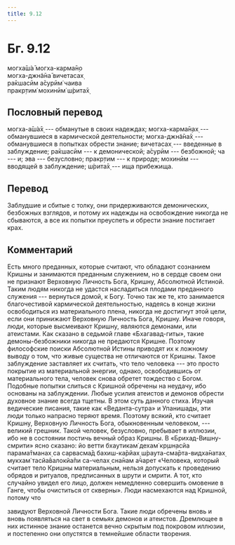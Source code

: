 ```yaml
---
title: 9.12
---
```


# Бг. 9.12
могха̄ш́а̄ могха-карма̄н̣о<br/>
могха-джн̃а̄на̄ вичетасах̣<br/>
ра̄кшасӣм а̄сурӣм̇ чаива<br/>
пракр̣тим̇ мохинӣм̇ ш́рита̄х̣
## Пословный перевод

могха-а̄ш́а̄х̣ --- обманутые в своих надеждах; могха-карма̄н̣ах̣ ---
обманувшиеся в кармической деятельности; могха-джн̃а̄на̄х̣ --- обманувшиеся
в попытках обрести знание; вичетасах̣ --- введенные в заблуждение;
ра̄кшасӣм --- к демонической; а̄сурӣм --- безбожной; ча --- и; эва ---
безусловно; пракр̣тим --- к природе; мохинӣм --- вводящей в заблуждение;
ш́рита̄х̣ --- ища прибежища.

## Перевод

Заблудшие и сбитые с толку, они придерживаются демонических, безбожных
взглядов, и потому их надежды на освобождение никогда не сбываются, а
все их попытки преуспеть и обрести знание постигает крах.

## Комментарий

Есть много преданных, которые считают, что обладают сознанием Кришны и
занимаются преданным служением, но в сердце своем они не признают
Верховную Личность Бога, Кришну, Абсолютной Истиной. Таким людям никогда
не удастся насладиться плодами преданного служения --- вернуться домой,
к Богу. Точно так же те, кто занимается благочестивой кармической
деятельностью, надеясь в конце жизни освободиться из материального
плена, никогда не достигнут этой цели, если они принижают Верховную
Личность Бога, Кришну. Иначе говоря, люди, которые высмеивают Кришну,
являются демонами, или атеистами. Как сказано в седьмой главе
«Бхагавад-гиты», такие демоны-безбожники никогда не предаются Кришне.
Поэтому философские поиски Абсолютной Истины приводят их к ложному
выводу о том, что живые существа не отличаются от Кришны. Такое
заблуждение заставляет их считать, что тело человека --- это просто
покрытие из материальной энергии, однако, освободившись от материального
тела, человек снова обретет тождество с Богом. Подобные попытки слиться
с Кришной обречены на неудачу, ибо основаны на заблуждении. Любые усилия
атеистов и демонов обрести духовное знание всегда тщетны. В этом суть
данного стиха. Изучая ведические писания, такие как «Веданта-сутра» и
Упанишады, эти люди только напрасно теряют время. Поэтому всякий, кто
считает Кришну, Верховную Личность Бога, обыкновенным человеком, ---
великий грешник. Такой человек, безусловно, пребывает в иллюзии, ибо не
в состоянии постичь вечный образ Кришны. В «Брихад-Вишну-смрити» ясно
сказано: йо ветти бхаутикам̇ дехам̇ кр̣шн̣асйа парама̄тманах̣ са сарвасма̄д
бахиш-ка̄рйах̣ ш́раута-сма̄рта-видха̄натах̣ мукхам̇ тасйа̄валокйа̄пи са-челах̣
сна̄нам а̄чарет «Человека, который считает тело Кришны материальным,
нельзя допускать к проведению обрядов и ритуалов, предписанных в шрути и
смрити. А тот, кто случайно увидел его лицо, должен немедленно совершить
омовение в Ганге, чтобы очиститься от скверны». Люди насмехаются над
Кришной, потому что

завидуют Верховной Личности Бога. Такие люди обречены вновь и вновь
появляться на свет в семьях демонов и атеистов. Дремлющее в них истинное
знание останется вечно скрытым под покровом иллюзии, и постепенно они
опустятся в темнейшие области творения.
